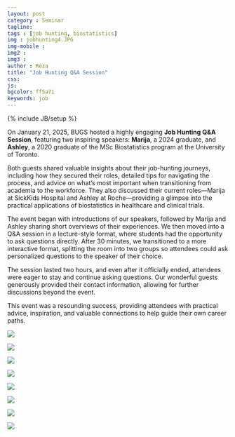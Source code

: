 ```yaml
---
layout: post
category : Seminar
tagline: 
tags : [job hunting, biostatistics]
img : jobhunting4.JPG
img-mobile : 
img2 : 
img3 : 
author : Reza
title: "Job Hunting Q&A Session"
css: 
js: 
bgcolor: ff5a71
keywords: job
---
```

{% include JB/setup %}


On January 21, 2025, BUGS hosted a highly engaging **Job Hunting Q&A Session**, featuring two inspiring speakers: **Marija**, a 2024 graduate, and **Ashley**, a 2020 graduate of the MSc Biostatistics program at the University of Toronto.

Both guests shared valuable insights about their job-hunting journeys, including how they secured their roles, detailed tips for navigating the process, and advice on what’s most important when transitioning from academia to the workforce. They also discussed their current roles—Marija at SickKids Hospital and Ashley at Roche—providing a glimpse into the practical applications of biostatistics in healthcare and clinical trials.

The event began with introductions of our speakers, followed by Marija and Ashley sharing short overviews of their experiences. We then moved into a Q&A session in a lecture-style format, where students had the opportunity to ask questions directly. After 30 minutes, we transitioned to a more interactive format, splitting the room into two groups so attendees could ask personalized questions to the speaker of their choice.

The session lasted two hours, and even after it officially ended, attendees were eager to stay and continue asking questions. Our wonderful guests generously provided their contact information, allowing for further discussions beyond the event.

This event was a resounding success, providing attendees with practical advice, inspiration, and valuable connections to help guide their own career paths.



<!--more-->

![](/assets/images/post/jobhunting1.JPG)

![](/assets/images/post/jobhunting2.JPG)

![](/assets/images/post/jobhunting8.jpg)

![](/assets/images/post/jobhunting3.JPG)

![](/assets/images/post/jobhunting4.JPG)

![](/assets/images/post/jobhunting5.JPG)

![](/assets/images/post/jobhunting6.jpg)

![](/assets/images/post/jobhunting7.jpg)



